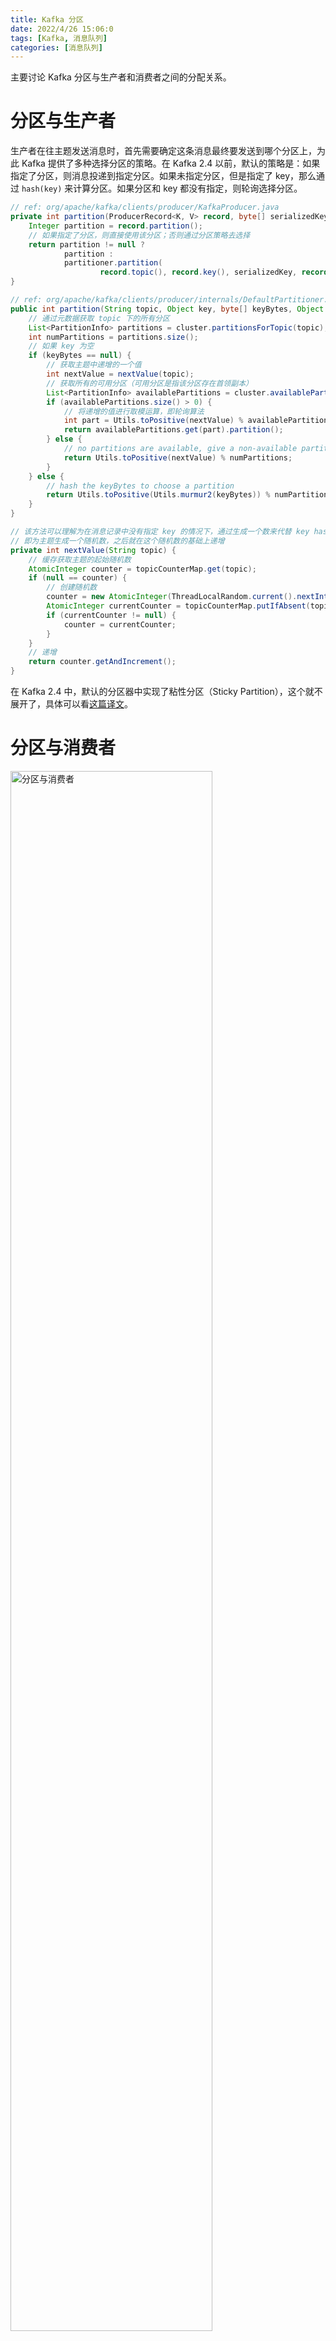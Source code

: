 ```yaml
---
title: Kafka 分区
date: 2022/4/26 15:06:0
tags: [Kafka, 消息队列]
categories: [消息队列]
---
```


主要讨论 Kafka 分区与生产者和消费者之间的分配关系。

<!-- more -->

# 分区与生产者
生产者在往主题发送消息时，首先需要确定这条消息最终要发送到哪个分区上，为此 Kafka 提供了多种选择分区的策略。在 Kafka 2.4 以前，默认的策略是：如果指定了分区，则消息投递到指定分区。如果未指定分区，但是指定了 key，那么通过 `hash(key)` 来计算分区。如果分区和 key 都没有指定，则轮询选择分区。

```java
// ref: org/apache/kafka/clients/producer/KafkaProducer.java
private int partition(ProducerRecord<K, V> record, byte[] serializedKey, byte[] serializedValue, Cluster cluster) {
    Integer partition = record.partition();
    // 如果指定了分区，则直接使用该分区；否则通过分区策略去选择
    return partition != null ?
            partition :
            partitioner.partition(
                    record.topic(), record.key(), serializedKey, record.value(), serializedValue, cluster);
}
```

```java
// ref: org/apache/kafka/clients/producer/internals/DefaultPartitioner.java
public int partition(String topic, Object key, byte[] keyBytes, Object value, byte[] valueBytes, Cluster cluster) {
    // 通过元数据获取 topic 下的所有分区
    List<PartitionInfo> partitions = cluster.partitionsForTopic(topic);
    int numPartitions = partitions.size();
    // 如果 key 为空
    if (keyBytes == null) {
        // 获取主题中递增的一个值
        int nextValue = nextValue(topic);
        // 获取所有的可用分区（可用分区是指该分区存在首领副本）
        List<PartitionInfo> availablePartitions = cluster.availablePartitionsForTopic(topic);
        if (availablePartitions.size() > 0) {
            // 将递增的值进行取模运算，即轮询算法
            int part = Utils.toPositive(nextValue) % availablePartitions.size();
            return availablePartitions.get(part).partition();
        } else {
            // no partitions are available, give a non-available partition
            return Utils.toPositive(nextValue) % numPartitions;
        }
    } else {
        // hash the keyBytes to choose a partition
        return Utils.toPositive(Utils.murmur2(keyBytes)) % numPartitions;
    }
}

// 该方法可以理解为在消息记录中没有指定 key 的情况下，通过生成一个数来代替 key hash
// 即为主题生成一个随机数，之后就在这个随机数的基础上递增
private int nextValue(String topic) {
    // 缓存获取主题的起始随机数
    AtomicInteger counter = topicCounterMap.get(topic);
    if (null == counter) {
        // 创建随机数
        counter = new AtomicInteger(ThreadLocalRandom.current().nextInt());
        AtomicInteger currentCounter = topicCounterMap.putIfAbsent(topic, counter);
        if (currentCounter != null) {
            counter = currentCounter;
        }
    }
    // 递增
    return counter.getAndIncrement();
}
```

在 Kafka 2.4 中，默认的分区器中实现了粘性分区（Sticky Partition），这个就不展开了，具体可以看[这篇译文](https://www.cnblogs.com/huxi2b/p/12540092.html)。

# 分区与消费者

<img src="https://cdn.jsdelivr.net/gh/nekolr/image-hosting@202204271740/2022/04/26/lD9.png" alt="分区与消费者" style="width: 80%" />

在 Kafka 中，一个主题（topic）下可以有一个或多个分区（partition），消费者以分组的形式订阅主题，分组内可以有一个或多个消费者。同一时刻，一条消息只能被同一组内的某个消费者消费。这就意味着，在一个主题下，如果分区数大于消费者的个数，那么必定有消费者同时消费 2 个或以上的分区；如果分区数等于消费者的个数，那么正好一个消费者对应一个分区；如果分区数小于消费者的个数，那么必定有消费者处于空闲状态。

当消费者组成员变更时，包括成员加入或离开（比如 shutdown 或 crash），消费者组订阅的主题数变更时（主要发生在基于正则表达式订阅主题，当有新匹配的主题创建时）以及消费者组订阅的主题分区数变更时，Kafka 都将进行一次分区分配的过程，这个过程也叫做再平衡（rebalance）。再平衡过程中，如何分配分区则需要根据消费者的分区分配策略来实现，它可以通过 `partition.assignment.strategy` 属性来配置，Kafka 默认提供了三种策略：range、roundrobin 和 sticky。

## range
range 策略基于每个主题，按照序号排列可用分区，以字典顺序排列消费者，将分区数除以消费者数，得到每个消费者的分区数。如果没有平均划分，那么最初的几个消费者将有一个额外的分区。

假设有两个消费者 c0 和 c1，两个主题 t0 和 t1，每个主题有三个分区，即 t0p0，t0p1，t0p2，t1p0，t1p1，t1p2。那么使用 range 分配策略得到的结果就是：

```
c0 [t0p0，t0p1，t1p0，t1p1]
c1 [t0p2，t1p2]
```

```java
public Map<String, List<TopicPartition>> assign(Map<String, Integer> partitionsPerTopic,
                                                Map<String, Subscription> subscriptions) {
    // 主题与消费者集合的映射
    Map<String, List<String>> consumersPerTopic = consumersPerTopic(subscriptions);
    // key 为消费者 ID，value 为分配给该消费者的 TopicPartition
    Map<String, List<TopicPartition>> assignment = new HashMap<>();
    // 初始化
    for (String memberId : subscriptions.keySet())
        assignment.put(memberId, new ArrayList<>());

    for (Map.Entry<String, List<String>> topicEntry : consumersPerTopic.entrySet()) {
        String topic = topicEntry.getKey();
        List<String> consumersForTopic = topicEntry.getValue();

        // 该 topic 的 partition 个数
        Integer numPartitionsForTopic = partitionsPerTopic.get(topic);
        if (numPartitionsForTopic == null)
            continue;
        // 对消费者按照字典顺序排序
        Collections.sort(consumersForTopic);
        // 计算每个消费者分到的分区数
        int numPartitionsPerConsumer = numPartitionsForTopic / consumersForTopic.size();
        // 取余，计算剩余分区数
        int consumersWithExtraPartition = numPartitionsForTopic % consumersForTopic.size();

        List<TopicPartition> partitions = AbstractPartitionAssignor.partitions(topic, numPartitionsForTopic);
        for (int i = 0, n = consumersForTopic.size(); i < n; i++) {
            // 剩余分区分配给前面的几个消费者
            int start = numPartitionsPerConsumer * i + Math.min(i, consumersWithExtraPartition);
            int length = numPartitionsPerConsumer + (i + 1 > consumersWithExtraPartition ? 0 : 1);
            assignment.get(consumersForTopic.get(i)).addAll(partitions.subList(start, start + length));
        }
    }
    return assignment;
}
```

## round robin
轮询策略基于所有可用消费者和所有可用分区，与 range 策略最大的不同是它不再局限于某个主题。如果所有的消费者的订阅都是相同的，那么就可以均衡分配。

假设有两个消费者 c0 和 c1，两个主题 t0 和 t1，每个主题有三个分区，即 t0p0，t0p1，t0p2，t1p0，t1p1，t1p2。那么最终的分配结果为：

```
c0 [t0p0，t0p2，t1p1]
c1 [t0p1，t1p0，p1p2]
```

事实上，同组也可以订阅不同的主题。如果组中的每个消费者订阅的主题都不相同，分配的过程仍然使用轮询的方式，若消费者没有订阅主题，那么就要跳过该实例，这有可能会导致分配不平衡。也就是说，消费者组是一个逻辑概念，同组意味着同一时刻分区只能被一个消费者实例消费，换句话说，同组意味着一个分区只能分配给组中的一个消费者。

假设有三个消费者 c0、c1、c2 和三个主题 t0、t1、t2，三个主题分别具有 1、2、3 个分区，因此分区为：t0p0、t1p0、t1p1、t2p0、t2p1、t2p2。如果 c0 订阅 t0，c1 订阅 t0、t1，c2 订阅 t0、t1、t2，那么最终分配的结果为：

```
c0 [t0p0]
c1 [t1p0]
c2 [t1p1，t2p0，t2p1，t2p2]
```

```java
public Map<String, List<TopicPartition>> assign(Map<String, Integer> partitionsPerTopic,
                                                Map<String, Subscription> subscriptions) {
    // subscriptions 是组成员与它订阅的主题的映射

    Map<String, List<TopicPartition>> assignment = new HashMap<>();
    for (String memberId : subscriptions.keySet())
        assignment.put(memberId, new ArrayList<>());

    CircularIterator<String> assigner = new CircularIterator<>(Utils.sorted(subscriptions.keySet()));
    for (TopicPartition partition : allPartitionsSorted(partitionsPerTopic, subscriptions)) {
        final String topic = partition.topic();
        // 如果该消费者没有订阅该 topic，则跳过
        while (!subscriptions.get(assigner.peek()).topics().contains(topic))
            assigner.next();
        // 找到订阅该 TopicPartition 的消费者
        assignment.get(assigner.next()).add(partition);
    }
    return assignment;
}

public List<TopicPartition> allPartitionsSorted(Map<String, Integer> partitionsPerTopic,
                                                Map<String, Subscription> subscriptions) {
    SortedSet<String> topics = new TreeSet<>();
    // 所有 topic 排序
    for (Subscription subscription : subscriptions.values())
        topics.addAll(subscription.topics());

    List<TopicPartition> allPartitions = new ArrayList<>();
    for (String topic : topics) {
        Integer numPartitionsForTopic = partitionsPerTopic.get(topic);
        if (numPartitionsForTopic != null)
            allPartitions.addAll(AbstractPartitionAssignor.partitions(topic, numPartitionsForTopic));
    }
    return allPartitions;
}
```

## sticky
前两种分配策略，如果遇到 rebalance 的情况，分区的调整可能会比较大，而粘性分区策略则可以保证在尽量均衡的前提下减少分配结果的变动。